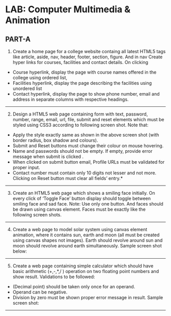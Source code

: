 # LAB: Computer Multimedia & Animation
## PART-A


1. Create a home page for a college website containg all latest HTML5 tags like article,
aside, nav, header, footer, section, figure. And in nav Create hyper
links for courses, facilities and contact details. On clicking
* Course hyperlink, display the page with course names offered in the college
using ordered list,
* Facilities hyperlink, display the page describing the facilities using unordered
list
* Contact hyperlink, display the page to show phone number, email and address
in separate columns with respective headings.
---
2. Design a HTML5 web page containing form with text, password, number, range, email,
url, file, submit and reset elements which must be styled using CSS3 according to
following screen shot.
Note that:
* Apply the style exactly same as shown in the above screen shot (with
border radius, box shadow and colours).
* Submit and Reset buttons must change their colour on mouse hovering.
* Name and passwords should not be empty. If empty, provide error
message when submit is clicked .
* When clicked on submit button email, Profile URLs must be validated for
proper input.
* Contact number must contain only 10 digits not lesser and not more.
 Clicking on Reset button must clear all fields’ entry.*
---
3. Create an HTML5 web page which shows a smiling face initially. On every click of
‘Toggle Face’ button display should toggle between smiling face and sad face.
Note: Use only one button. And faces should be drawn using canvas element. Faces
must be exactly like the following screen shots.
---
4. Create a web page to model solar system using canvas element animation, where it 
contains sun, earth and moon (all must be created using canvas shapes not images). 
Earth should revolve around sun and moon should revolve around earth 
simultaneously. Sample screen shot below:
---
5. Create a web page containing simple calculator which should have basic arithmetic
(+,-,*,/ ) operation on two floating point numbers and show result.
Validations to be followed:
* (Decimal point) should be taken only once for an operand.
* Operand can be negative.
* Division by zero must be shown proper error message in result.
Sample screen shot:
---
